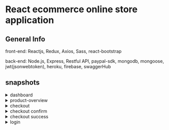 # React ecommerce online store application


## General Info 

front-end: Reactjs, Redux, Axios, Sass, react-bootstrap

back-end: Node.js, Express, Restful API, paypal-sdk, mongodb, mongoose, jwt(jsonwebtoken), heroku, firebase, swaggerHub

## snapshots


<details>
 <summary>dashboard</summary>
 <p>
  ![dashboard](https://user-images.githubusercontent.com/26815113/86492760-1633dc00-bd67-11ea-9358-1e69c608a99d.PNG) 
  
- - - - -
side menu             |  dashboard
:-------------------------:|:-------------------------:

![side-menu](https://user-images.githubusercontent.com/26815113/86492910-70cd3800-bd67-11ea-86ca-9e1a3e81aabd.PNG)

  |  ![dashboard-2](https://user-images.githubusercontent.com/26815113/86492953-978b6e80-bd67-11ea-8ecb-d6886aeffa2a.PNG)

</p>
</details>

<details>
 <summary>product-overview</summary>
 <p>
   
   ![product-overview](https://user-images.githubusercontent.com/26815113/86492980-b427a680-bd67-11ea-9c6c-727547ccae8d.PNG)
</p>
</details>

<details>
 <summary>checkout</summary>
 <p>
   ![checkout-1](https://user-images.githubusercontent.com/26815113/86493225-9149c200-bd68-11ea-9b9e-1673649b1be6.PNG)

   
</p>
</details>


<details>
 <summary>checkout confirm</summary>
 <p>
   
![confirm](https://user-images.githubusercontent.com/26815113/86493044-e507db80-bd67-11ea-9276-00b135dc77ba.PNG)
   
</p>
</details>


<details>
 <summary>checkout success</summary>
 <p>
   
![checkout_success_large](https://user-images.githubusercontent.com/38830527/57897996-46e44980-7825-11e9-8247-c0d97cfc39e9.PNG)
   
</p>
</details>


<details>
 <summary>login</summary>
 <p>
  
  ![login](https://user-images.githubusercontent.com/26815113/86493097-1e404b80-bd68-11ea-99ac-1015897727cc.PNG)

   
</p>
</details>





